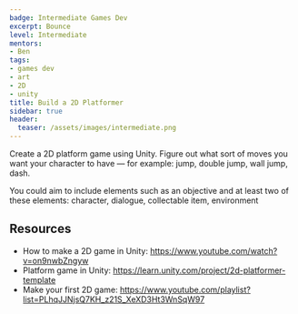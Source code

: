 ```yaml
---
badge: Intermediate Games Dev
excerpt: Bounce
level: Intermediate
mentors:
- Ben
tags:
- games dev
- art
- 2D
- unity
title: Build a 2D Platformer
sidebar: true
header:
  teaser: /assets/images/intermediate.png
---
```

Create a 2D platform game using Unity. Figure out what 
sort of moves you want your character to have — for example: jump, double jump, wall jump, dash.

You could aim to include elements such as an objective and at least two of these elements: character, dialogue, collectable item, environment

 

## Resources
* How to make a 2D game in Unity: <a href="https://www.youtube.com/watch?v=on9nwbZngyw" rel="noopener">https://www.youtube.com/watch?v=on9nwbZngyw</a> 
* Platform game in Unity: <a href="https://learn.unity.com/project/2d-platformer-template" rel="noopener">https://learn.unity.com/project/2d-platformer-template</a> 
* Make your first 2D game: <a href="https://www.youtube.com/playlist?list=PLhqJJNjsQ7KH_z21S_XeXD3Ht3WnSqW97" rel="noopener">https://www.youtube.com/playlist?list=PLhqJJNjsQ7KH_z21S_XeXD3Ht3WnSqW97</a>

